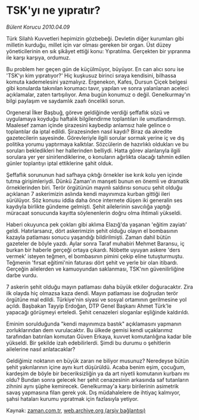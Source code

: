 # TSK'yı ne yıpratır?

*Bülent Korucu 2010.04.09*

<tr><td class="metin" colspan="2" style="padding-top: 20px; padding-left: 5px; ">Türk Silahlı Kuvvetleri hepimizin gözbebeği. Devletin diğer kurumları gibi milletin kurduğu, millet için var olması gereken bir organ. Üst düzey yöneticilerinin en sık şikâyet ettiği konu: Yıpratılma. Gerçekten bir yıpranma ile karşı karşıya, ordumuz.</td></tr><tr><td class="metin" colspan="2" style="padding-top: 20px; padding-left: 5px; "><p>Bu problem her geçen gün de küçülmüyor, büyüyor. En can alıcı soru ise 'TSK'yı kim yıpratıyor?' Hiç kuşkusuz birinci sıraya kendisini, bilhassa komuta kademelesini yazmalıyız. Ergenekon, Kafes, Dursun Çiçek belgesi gibi konularda takınılan korumacı tavır, yapılan ve sonra yalanlanan aceleci açıklamalar, zaten tartışılıyor. Ama bugün konumuz o değil. Genelkurmay'ın bilgi paylaşım ve saydamlık zaafı öncelikli sorun.
<p>Orgeneral İlker Başbuğ, göreve geldiğinde verdiği şeffaflık sözü ve uygulamaya koyduğu haftalık bilgilendirme toplantıları ile umutlandırmıştı. Maalesef zaman içinde şirazesini kaybedip anlamsız hale gelince o toplantılar da iptal edildi. Şirazesinden nasıl kaydı? Biraz da akredite gazetecilerin sayesinde. Görevleriyle ilgili sorular sormak yerine iç ve dış politika yorumu yaptırmaya kalktılar. Sözcülerin de hazırlıklı oldukları ve bu soruları bekledikleri her hallerinden belliydi. Hatta görev alanlarıyla ilgili sorulara yer yer sinirlendiklerine, o konuların ağırlıkta olacağı tahmin edilen günler toplantıyı iptal ettiklerine şahit olduk.
<p>Şeffaflık sorununun had safhaya çıktığı örnekler ise kırık kolu yen içinde tutma girişimleriydi. Dünkü Zaman'ın manşeti bunun en önemli ve dramatik örneklerinden biri. Terör örgütünün mayınlı saldırısı sonucu şehit olduğu açıklanan 7 askerimizin aslında kendi mayınımıza kurban gittiği ileri sürülüyor. Söz konusu iddia daha önce internete düşen iki generalin ses kaydıyla birlikte gündeme gelmişti. Şehit ailelerinin savcılığa yaptığı müracaat sonucunda kayıtta söylenenlerin doğru olma ihtimali yükseldi.
<p>Haberi okuyunca pek çokları gibi aklıma Elazığ'da yaşanan 'eğitim zayiatı' geldi. Hatırlarsanız, dört askerimizin şehit olduğu olayın el bombasının kazayla patlaması sonucu yaşandığı bildirilmişti. Zaman dahil bütün gazeteler de böyle yazdı. Aylar sonra Taraf muhabiri Mehmet Baransu, iç burkan bir haberle gerçeği ortaya çıkardı. Nöbette uyuyan askere 'ders vermek' isteyen teğmen, el bombasının pimini çekip eline tutuşturmuştu. Teğmenin 'fırsat eğitimi'nin faturası dört şehit ve yerle bir olan itibardı. Gerçeğin ailelerden ve kamuoyundan saklanması, TSK'nın güvenilirliğine darbe vurdu.
<p>7 askerin şehit olduğu mayın patlaması daha büyük etkiler doğuracaktır. Zira ilk olayda hiç olmazsa kaza dendi. Mayın patlaması ise doğrudan terör örgütüne mal edildi. Türkiye'nin siyasi ve sosyal ortamının gerilmesine yol açıldı. Başbakan Tayyip Erdoğan, DTP Genel Başkanı Ahmet Türk'le yapacağı görüşmeyi erteledi. Şehit cenazeleri sloganlar eşliğinde kaldırıldı.
<p>Eminim sorulduğunda "kendi mayınımıza bastık" açıklamasını yapmanın zorluklarından dem vurulacaktır. Bu ülkede gemisi kendi uçaklarımız tarafından batırılan komutan Güven Erkaya, kuvvet komutanlığına kadar bile yükseldi. Bir şekilde izah edebilirlerdi. Şimdi bu durumu o şehitlerin ailelerine nasıl anlatacaklar?
<p>Geldiğimiz noktanın en büyük zararı ne biliyor musunuz? Neredeyse bütün şehit yakınlarının içine aynı kurt düşürüldü. Acaba benim eşim, çocuğum, kardeşim de böyle bir beceriksizliğin ya da art niyetli komutanın kurbanı mı oldu? Bundan sonra gelecek her şehit cenazesinin arkasında saf tutanların zihnini aynı şüphe kemirecek. Genelkurmay'a karşı birilerinin asimetrik savaş yapmasına filan gerek yok. Dış müdahalelere de ihtiyaç kalmıyor, şahsi hataları kurumu yıpratmak için fazlasıyla yetiyor. <br/></p></p></p></p></p></p></p></td></tr>

Kaynak: [zaman.com.tr](http://zaman.com.tr/yazar.do?yazino=971025), [web.archive.org (arşiv bağlantısı)](http://web.archive.org/web/20100412064522/http://www.zaman.com.tr:80/yazar.do?yazino=971025)
